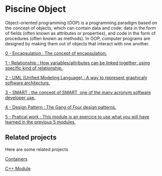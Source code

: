 # Piscine Object
Object-oriented programming (OOP) is a programming paradigm based on the concept of objects, which can contain data and code: data in the form of fields (often known as attributes or properties), and code in the form of procedures (often known as methods). In OOP, computer programs are designed by making them out of objects that interact with one another.

[0 - Encapsulation : The concept of encapsulation.](https://github.com/LolinEagle/Piscine-Object/tree/main/00-Encapsulation)

[1 - Relationship : How variables/attributes can be linked together, using specific kind of relationship.](https://github.com/LolinEagle/Piscine-Object/tree/main/01-Relationship/ex00)

[2 - UML (Unified Modeling Language) : A way to represent graphicaly software architecture.](https://github.com/LolinEagle/Piscine-Object/tree/main/02-UML/ex00)

[3 - SMART : the concept of SMART, one of the many acronym software developer use.](https://github.com/LolinEagle/Piscine-Object/tree/main/03-SMART)

[4 - Design Pattern : The Gang of Four design patterns.](https://github.com/LolinEagle/Piscine-Object/tree/main/04-Design_Pattern)

[5 - Pratical work : This module is an exercice to use what you will have learned in the previous 5 modules.](https://github.com/LolinEagle/Piscine-Object/tree/main/05-Train_yourself)

## Related projects
Here are some related projects

[Containers](https://github.com/LolinEagle/Containers)

[C++ Module](https://github.com/LolinEagle/CPP)
